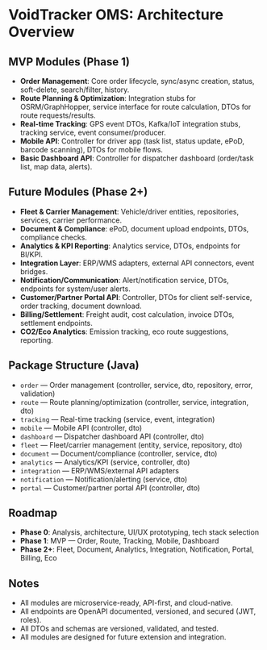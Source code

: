 # VoidTracker OMS: Architecture Overview

## MVP Modules (Phase 1)

- **Order Management**: Core order lifecycle, sync/async creation, status, soft-delete, search/filter, history.
- **Route Planning & Optimization**: Integration stubs for OSRM/GraphHopper, service interface for route calculation, DTOs for route requests/results.
- **Real-time Tracking**: GPS event DTOs, Kafka/IoT integration stubs, tracking service, event consumer/producer.
- **Mobile API**: Controller for driver app (task list, status update, ePoD, barcode scanning), DTOs for mobile flows.
- **Basic Dashboard API**: Controller for dispatcher dashboard (order/task list, map data, alerts).

## Future Modules (Phase 2+)

- **Fleet & Carrier Management**: Vehicle/driver entities, repositories, services, carrier performance.
- **Document & Compliance**: ePoD, document upload endpoints, DTOs, compliance checks.
- **Analytics & KPI Reporting**: Analytics service, DTOs, endpoints for BI/KPI.
- **Integration Layer**: ERP/WMS adapters, external API connectors, event bridges.
- **Notification/Communication**: Alert/notification service, DTOs, endpoints for system/user alerts.
- **Customer/Partner Portal API**: Controller, DTOs for client self-service, order tracking, document download.
- **Billing/Settlement**: Freight audit, cost calculation, invoice DTOs, settlement endpoints.
- **CO2/Eco Analytics**: Emission tracking, eco route suggestions, reporting.

## Package Structure (Java)

- `order` — Order management (controller, service, dto, repository, error, validation)
- `route` — Route planning/optimization (controller, service, integration, dto)
- `tracking` — Real-time tracking (service, event, integration)
- `mobile` — Mobile API (controller, dto)
- `dashboard` — Dispatcher dashboard API (controller, dto)
- `fleet` — Fleet/carrier management (entity, service, repository, dto)
- `document` — Document/compliance (controller, service, dto)
- `analytics` — Analytics/KPI (service, controller, dto)
- `integration` — ERP/WMS/external API adapters
- `notification` — Notification/alerting (service, dto)
- `portal` — Customer/partner portal API (controller, dto)

## Roadmap

- **Phase 0**: Analysis, architecture, UI/UX prototyping, tech stack selection
- **Phase 1**: MVP — Order, Route, Tracking, Mobile, Dashboard
- **Phase 2+**: Fleet, Document, Analytics, Integration, Notification, Portal, Billing, Eco

## Notes
- All modules are microservice-ready, API-first, and cloud-native.
- All endpoints are OpenAPI documented, versioned, and secured (JWT, roles).
- All DTOs and schemas are versioned, validated, and tested.
- All modules are designed for future extension and integration.
